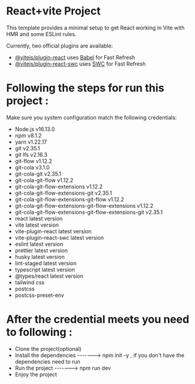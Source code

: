 # React+vite Project

This template provides a minimal setup to get React working in Vite with HMR and some ESLint rules.

Currently, two official plugins are available:

- [@vitejs/plugin-react](https://github.com/vitejs/vite-plugin-react/blob/main/packages/plugin-react/README.md) uses [Babel](https://babeljs.io/) for Fast Refresh
- [@vitejs/plugin-react-swc](https://github.com/vitejs/vite-plugin-react-swc) uses [SWC](https://swc.rs/) for Fast Refresh



# Following the steps for run this project :

Make sure you system configuration match the following credentials:
- Node.js v16.13.0
- npm v8.1.2
- yarn v1.22.17
- git v2.35.1
- git lfs v2.16.3
- git-flow v1.12.2
- git-cola v3.1.0
- git-cola-git v2.35.1
- git-cola-git-flow v1.12.2
- git-cola-git-flow-extensions v1.12.2
- git-cola-git-flow-extensions-git v2.35.1
- git-cola-git-flow-extensions-git-flow v1.12.2
- git-cola-git-flow-extensions-git-flow-extensions v1.12.2
- git-cola-git-flow-extensions-git-flow-extensions-git v2.35.1
- react latest version
- vite latest version
- vite-plugin-react latest version
- vite-plugin-react-swc latest version
- eslint latest version
- prettier latest version
- husky latest version
- lint-staged latest version
- typescript latest version
- @types/react latest version
- tailwind css
- postcss
- postcss-preset-env

# After the credential meets you need to following :
- Clone the project(optional)
- Install the dependencies 
-------> npm init -y  , if you don't have the dependencies need to run
- Run the project
-------> npm run dev 
- Enjoy the project
